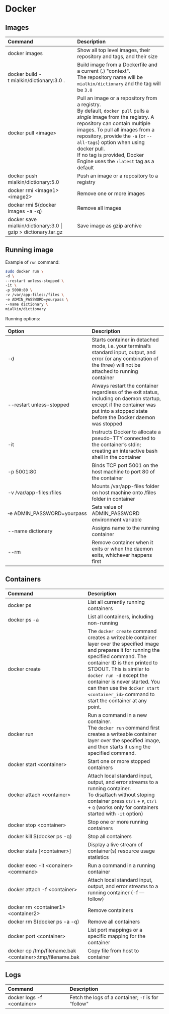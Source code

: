 # Docker

## Images

Command | Description
:-|:-
docker images | Show all top level images, their repository and tags, and their size
docker&nbsp;build&nbsp;-t&nbsp;mialkin/dictionary:3.0&nbsp;. | Build image from a Dockerfile and a current (.) "context". <br/>The repository name will be `mialkin/dictionary` and the tag will be `3.0`
docker pull \<image\> | Pull an image or a repository from a registry. <br/>By default, `docker pull` pulls a *single* image from the registry. A repository can contain multiple images. To pull all images from a repository, provide the `-a` (or `--all-tags`) option when using docker pull. <br/>If no tag is provided, Docker Engine uses the `:latest` tag as a default
docker push mialkin/dictionary:5.0 | Push an image or a repository to a registry
docker rmi \<image1\> \<image2\> | Remove one or more images
docker rmi $(docker images -a -q) | Remove all images
docker save mialkin/dictionary:3.0 \| gzip > dictionary.tar.gz | Save image as gzip archive

## Running image

Example of `run` command:

```sh
sudo docker run \
-d \
--restart unless-stopped \
-it \
-p 5000:80 \
-v /var/app-files:/files \
-e ADMIN_PASSWORD=yourpass \
--name dictionary \
mialkin/dictionary
```

Running options:

Option | Description
:-|:-
 -d | Starts container in detached mode, i.e.  your terminal’s standard input, output, and error (or any combination of the three) will not be attached to running container
--restart unless-stopped | Always restart the container regardless of the exit status, including on daemon startup, except if the container was put into a stopped state before the Docker daemon was stopped
-it|Instructs Docker to allocate a pseudo-TTY connected to the container’s stdin; creating an interactive bash shell in the container
-p 5001:80|Binds TCP port 5001 on the host machine to port 80 of the container
-v&nbsp;/var/app-files:/files| Mounts /var/app-files folder on host machine onto /files folder in container
&#8209;e&nbsp;ADMIN_PASSWORD=yourpass|Sets value of ADMIN_PASSWORD environment variable
--name dictionary|Assigns name to the running container
--rm | Remove container when it exits or when the daemon exits, whichever happens first

## Containers

Command | Description
:-|:-
docker ps | List all currently running containers
docker ps -a | List all containers, including non-running
docker create | The `docker create` command creates a writeable container layer over the specified image and prepares it for running the specified command. The container ID is then printed to STDOUT. This is similar to `docker run -d` except the container is never started. You can then use the `docker start <container_id>` command to start the container at any point.
docker run | Run a command in a new container.<br>The `docker run` command first creates a writeable container layer over the specified image, and then starts it using the specified command.
docker start \<container\> | Start one or more stopped containers
docker attach \<container\> | Attach local standard input, output, and error streams to a running container. <br>To disattach without stoping container press <kbd>Ctrl</kbd> + <kbd>P</kbd>, <kbd>Ctrl</kbd> + <kbd>Q</kbd> (works only for containers started with `-it` option)
docker stop \<container\> | Stop one or more running containers
docker kill $(docker ps -q) | Stop all containers
docker stats [\<container\>] | Display a live stream of container(s) resource usage statistics
docker exec -it \<conainer\> \<command\> | Run a command in a running container
docker attach -f \<container\> | Attach local standard input, output, and error streams to a running container (-f — follow)
docker rm \<container1\> \<container2\> | Remove containers
docker rm $(docker ps -a -q) | Remove all containers
docker port \<container\> | List port mappings or a specific mapping for the container
docker cp /tmp/filename.bak \<container\>:tmp/filename.bak | Copy file from host to container

## Logs

Command | Description
:-|:-
docker logs -f \<container\> | Fetch the logs of a container; `-f` is for "follow"
